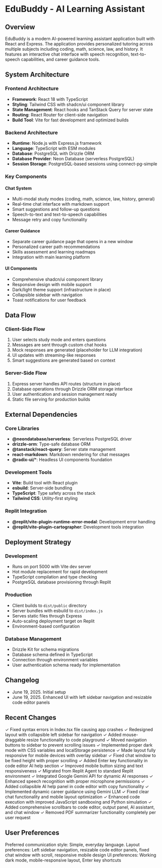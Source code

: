 # EduBuddy - AI Learning Assistant

## Overview
EduBuddy is a modern AI-powered learning assistant application built with React and Express. The application provides personalized tutoring across multiple subjects including coding, math, science, law, and history. It features an interactive chat interface with speech recognition, text-to-speech capabilities, and career guidance tools.

## System Architecture

### Frontend Architecture
- **Framework**: React 18 with TypeScript
- **Styling**: Tailwind CSS with shadcn/ui component library
- **State Management**: React hooks and TanStack Query for server state
- **Routing**: React Router for client-side navigation
- **Build Tool**: Vite for fast development and optimized builds

### Backend Architecture
- **Runtime**: Node.js with Express.js framework
- **Language**: TypeScript with ESM modules
- **Database**: PostgreSQL with Drizzle ORM
- **Database Provider**: Neon Database (serverless PostgreSQL)
- **Session Storage**: PostgreSQL-based sessions using connect-pg-simple

### Key Components

#### Chat System
- Multi-modal study modes (coding, math, science, law, history, general)
- Real-time chat interface with markdown support
- Smart suggestions and follow-up questions
- Speech-to-text and text-to-speech capabilities
- Message retry and copy functionality

#### Career Guidance
- Separate career guidance page that opens in a new window
- Personalized career path recommendations
- Skills assessment and learning roadmaps
- Integration with main learning platform

#### UI Components
- Comprehensive shadcn/ui component library
- Responsive design with mobile support
- Dark/light theme support (infrastructure in place)
- Collapsible sidebar with navigation
- Toast notifications for user feedback

## Data Flow

### Client-Side Flow
1. User selects study mode and enters questions
2. Messages are sent through custom chat hooks
3. Mock responses are generated (placeholder for LLM integration)
4. UI updates with streaming-like responses
5. Smart suggestions are generated based on context

### Server-Side Flow
1. Express server handles API routes (structure in place)
2. Database operations through Drizzle ORM storage interface
3. User authentication and session management ready
4. Static file serving for production builds

## External Dependencies

### Core Libraries
- **@neondatabase/serverless**: Serverless PostgreSQL driver
- **drizzle-orm**: Type-safe database ORM
- **@tanstack/react-query**: Server state management
- **react-markdown**: Markdown rendering for chat messages
- **@radix-ui/***: Headless UI components foundation

### Development Tools
- **Vite**: Build tool with React plugin
- **esbuild**: Server-side bundling
- **TypeScript**: Type safety across the stack
- **Tailwind CSS**: Utility-first styling

### Replit Integration
- **@replit/vite-plugin-runtime-error-modal**: Development error handling
- **@replit/vite-plugin-cartographer**: Development tools integration

## Deployment Strategy

### Development
- Runs on port 5000 with Vite dev server
- Hot module replacement for rapid development
- TypeScript compilation and type checking
- PostgreSQL database provisioning through Replit

### Production
- Client builds to `dist/public` directory
- Server bundles with esbuild to `dist/index.js`
- Serves static files through Express
- Auto-scaling deployment target on Replit
- Environment-based configuration

### Database Management
- Drizzle Kit for schema migrations
- Database schema defined in TypeScript
- Connection through environment variables
- User authentication schema ready for implementation

## Changelog
- June 19, 2025. Initial setup
- June 19, 2025. Enhanced UI with left sidebar navigation and resizable code editor panels

## Recent Changes
✓ Fixed syntax errors in Index.tsx file causing app crashes
✓ Redesigned layout with collapsible left sidebar for navigation
✓ Added mouse-draggable resize functionality to code playground
✓ Moved navigation buttons to sidebar to prevent scrolling issues
✓ Implemented proper dark mode with CSS variables and localStorage persistence
✓ Made layout fully responsive for mobile devices with overlay sidebar
✓ Fixed chat window to be fixed height with proper scrolling
✓ Added Enter key functionality in code editor AI help section
✓ Improved mobile button sizing and text responsiveness
✓ Migrated from Replit Agent to standard Replit environment
✓ Integrated Google Gemini API for dynamic AI responses
✓ Enhanced speech recognition with proper microphone permissions
✓ Added collapsible AI help panel in code editor with copy functionality
✓ Implemented dynamic career guidance using Gemini LLM
✓ Fixed clear chat functionality and mobile layout optimization
✓ Enhanced code execution with improved JavaScript sandboxing and Python simulation
✓ Added comprehensive scrollbars to code editor, output panel, AI assistant, and chat window
✓ Removed PDF summarizer functionality completely per user request

## User Preferences
Preferred communication style: Simple, everyday language.
Layout preferences: Left sidebar navigation, resizable code editor panels, fixed chat window with scroll, responsive mobile design
UI preferences: Working dark mode, mobile-responsive layout, Enter key shortcuts
